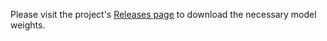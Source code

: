 Please visit the project's [Releases page](https://github.com/zhang-zhuo001/Legend-KINN/releases/tag/model) to download the necessary model weights.
